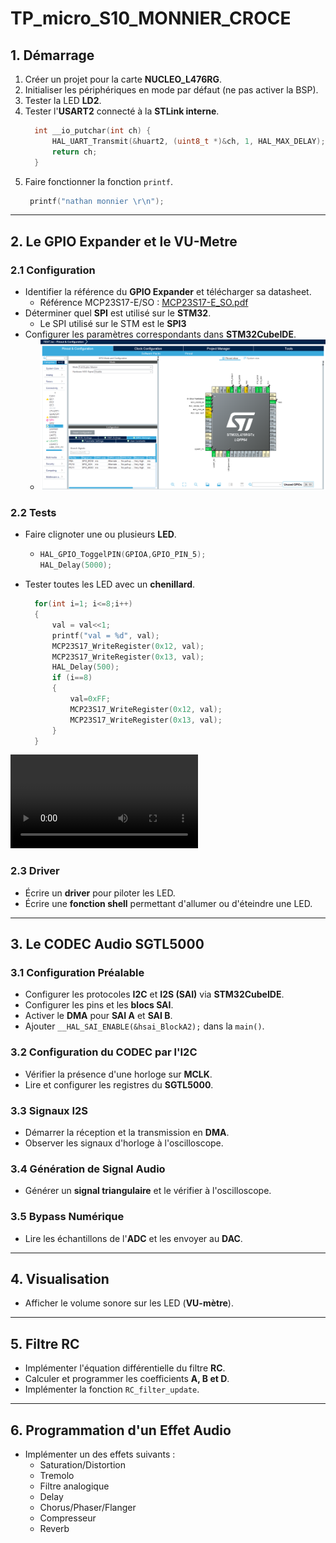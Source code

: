 # TP_micro_S10_MONNIER_CROCE

## 1. Démarrage

1. Créer un projet pour la carte **NUCLEO_L476RG**.
2. Initialiser les périphériques en mode par défaut (ne pas activer la BSP).
3. Tester la LED **LD2**.
4. Tester l'**USART2** connecté à la **STLink interne**.
    ```c
      int __io_putchar(int ch) {
          HAL_UART_Transmit(&huart2, (uint8_t *)&ch, 1, HAL_MAX_DELAY);
          return ch;
      }    
6. Faire fonctionner la fonction `printf`.
     ```c
      printf("nathan monnier \r\n");

---

## 2. Le GPIO Expander et le VU-Metre

### 2.1 Configuration
- Identifier la référence du **GPIO Expander** et télécharger sa datasheet.
   - Référence MCP23S17-E/SO : [MCP23S17-E_SO.pdf](https://github.com/MonnierNathan/TP_micro_S10_MONNIER_CROCE/blob/main/MCP23S17-E_SO.pdf)
- Déterminer quel **SPI** est utilisé sur le **STM32**.
   - Le SPI utilisé sur le STM est le **SPI3**
- Configurer les paramètres correspondants dans **STM32CubeIDE**.
   - ![IMG](https://github.com/MonnierNathan/TP_micro_S10_MONNIER_CROCE/blob/main/Images/configSPI3.png "configSPI3")   

### 2.2 Tests
- Faire clignoter une ou plusieurs **LED**.
   - ```c
     HAL_GPIO_ToggelPIN(GPIOA,GPIO_PIN_5);
     HAL_Delay(5000);
- Tester toutes les LED avec un **chenillard**.
  ```c
    for(int i=1; i<=8;i++)
    {
        val = val<<1;
        printf("val = %d", val);
        MCP23S17_WriteRegister(0x12, val);
        MCP23S17_WriteRegister(0x13, val);
        HAL_Delay(500);
        if (i==8)
        {
            val=0xFF;
            MCP23S17_WriteRegister(0x12, val);
            MCP23S17_WriteRegister(0x13, val);
        }
    }
![vidéo Chenillard](https://github.com/MonnierNathan/TP_micro_S10_MONNIER_CROCE/blob/master/video/VID_20250321_143431.mp4)

### 2.3 Driver
- Écrire un **driver** pour piloter les LED.
- Écrire une **fonction shell** permettant d'allumer ou d'éteindre une LED.

---

## 3. Le CODEC Audio SGTL5000

### 3.1 Configuration Préalable
- Configurer les protocoles **I2C** et **I2S (SAI)** via **STM32CubeIDE**.
- Configurer les pins et les **blocs SAI**.
- Activer le **DMA** pour **SAI A** et **SAI B**.
- Ajouter `__HAL_SAI_ENABLE(&hsai_BlockA2);` dans la `main()`.

### 3.2 Configuration du CODEC par l'I2C
- Vérifier la présence d'une horloge sur **MCLK**.
- Lire et configurer les registres du **SGTL5000**.

### 3.3 Signaux I2S
- Démarrer la réception et la transmission en **DMA**.
- Observer les signaux d'horloge à l'oscilloscope.

### 3.4 Génération de Signal Audio
- Générer un **signal triangulaire** et le vérifier à l'oscilloscope.

### 3.5 Bypass Numérique
- Lire les échantillons de l'**ADC** et les envoyer au **DAC**.

---

## 4. Visualisation
- Afficher le volume sonore sur les LED (**VU-mètre**).

---

## 5. Filtre RC
- Implémenter l'équation différentielle du filtre **RC**.
- Calculer et programmer les coefficients **A, B et D**.
- Implémenter la fonction `RC_filter_update`.

---

## 6. Programmation d'un Effet Audio
- Implémenter un des effets suivants :
  - Saturation/Distortion
  - Tremolo
  - Filtre analogique
  - Delay
  - Chorus/Phaser/Flanger
  - Compresseur
  - Reverb

